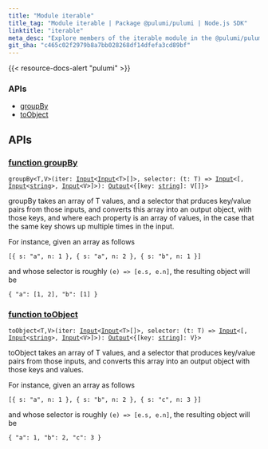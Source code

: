 ```yaml
---
title: "Module iterable"
title_tag: "Module iterable | Package @pulumi/pulumi | Node.js SDK"
linktitle: "iterable"
meta_desc: "Explore members of the iterable module in the @pulumi/pulumi package."
git_sha: "c465c02f2979b8a7bb028268df14dfefa3cd89bf"
---
```


<!-- WARNING: this page was generated by a tool. Do not edit it by hand. -->
<!-- To change it, please see https://github.com/pulumi/docs/tree/master/tools/tscdocgen. -->

{{< resource-docs-alert "pulumi" >}}






<h3>APIs</h3>
<ul class="api">
    <li><a href="#groupBy"><span class="symbol api"></span>groupBy</a></li>
    <li><a href="#toObject"><span class="symbol api"></span>toObject</a></li>
</ul>




<h2 id="apis">APIs</h2>
<h3 class="pdoc-module-header" id="groupBy" data-link-title="groupBy">
    <a href="https://github.com/pulumi/pulumi/blob/c465c02f2979b8a7bb028268df14dfefa3cd89bf/sdk/nodejs/iterable/index.ts#L63">
        function <strong>groupBy</strong>
    </a>
</h3>


<pre class="highlight"><code><span class='kd'></span>groupBy&lt;T,V&gt;(iter: <a href='/docs/reference/pkg/nodejs/pulumi/pulumi/#Input'>Input</a>&lt;<a href='/docs/reference/pkg/nodejs/pulumi/pulumi/#Input'>Input</a>&lt;T&gt;[]&gt;, selector: (t: T) => <a href='/docs/reference/pkg/nodejs/pulumi/pulumi/#Input'>Input</a>&lt;[, <a href='/docs/reference/pkg/nodejs/pulumi/pulumi/#Input'>Input</a>&lt;<span class='kd'><a href='https://developer.mozilla.org/en-US/docs/Web/JavaScript/Reference/Global_Objects/String'>string</a></span>&gt;, <a href='/docs/reference/pkg/nodejs/pulumi/pulumi/#Input'>Input</a>&lt;V&gt;]&gt;): <a href='/docs/reference/pkg/nodejs/pulumi/pulumi/#Output'>Output</a>&lt;{[key: <span class='kd'><a href='https://developer.mozilla.org/en-US/docs/Web/JavaScript/Reference/Global_Objects/String'>string</a></span>]: V[]}&gt;</code></pre>


groupBy takes an array of T values, and a selector that prduces key/value pairs from those inputs,
and converts this array into an output object, with those keys, and where each property is an array of values,
in the case that the same key shows up multiple times in the input.

For instance, given an array as follows

    [{ s: "a", n: 1 }, { s: "a", n: 2 }, { s: "b", n: 1 }]

and whose selector is roughly `(e) => [e.s, e.n]`, the resulting object will be

    { "a": [1, 2], "b": [1] }


<h3 class="pdoc-module-header" id="toObject" data-link-title="toObject">
    <a href="https://github.com/pulumi/pulumi/blob/c465c02f2979b8a7bb028268df14dfefa3cd89bf/sdk/nodejs/iterable/index.ts#L30">
        function <strong>toObject</strong>
    </a>
</h3>


<pre class="highlight"><code><span class='kd'></span>toObject&lt;T,V&gt;(iter: <a href='/docs/reference/pkg/nodejs/pulumi/pulumi/#Input'>Input</a>&lt;<a href='/docs/reference/pkg/nodejs/pulumi/pulumi/#Input'>Input</a>&lt;T&gt;[]&gt;, selector: (t: T) => <a href='/docs/reference/pkg/nodejs/pulumi/pulumi/#Input'>Input</a>&lt;[, <a href='/docs/reference/pkg/nodejs/pulumi/pulumi/#Input'>Input</a>&lt;<span class='kd'><a href='https://developer.mozilla.org/en-US/docs/Web/JavaScript/Reference/Global_Objects/String'>string</a></span>&gt;, <a href='/docs/reference/pkg/nodejs/pulumi/pulumi/#Input'>Input</a>&lt;V&gt;]&gt;): <a href='/docs/reference/pkg/nodejs/pulumi/pulumi/#Output'>Output</a>&lt;{[key: <span class='kd'><a href='https://developer.mozilla.org/en-US/docs/Web/JavaScript/Reference/Global_Objects/String'>string</a></span>]: V}&gt;</code></pre>


toObject takes an array of T values, and a selector that produces key/value pairs from those inputs,
and converts this array into an output object with those keys and values.

For instance, given an array as follows

    [{ s: "a", n: 1 }, { s: "b", n: 2 }, { s: "c", n: 3 }]

and whose selector is roughly `(e) => [e.s, e.n]`, the resulting object will be

    { "a": 1, "b": 2, "c": 3 }


